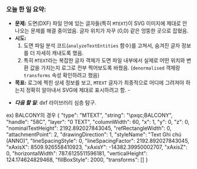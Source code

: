 ### 오늘 한 일 요약:

*   **문제:** 도면(DXF) 파일 안에 있는 글자들(특히 `MTEXT`)이 SVG 이미지에 제대로 안 나오는 문제를 해결 중이었음. 글자 위치가 자꾸 (0,0) 같은 엉뚱한 곳으로 잡혔음.
*   **시도:**
    1.  도면 파일 분석 코드(`analyzeTextEntities` 함수)를 고쳐서, 숨겨진 글자 정보를 더 자세히 캐내도록 했음.
    2.  특히 `MTEXT`라는 복잡한 글자 객체가 도면 파일 내부에서 실제로 어떤 위치와 변환 값을 가지는지 로그로 전부 찍어보도록 바꿨음. (`denormalised` 객체랑 `transforms` 속성 확인하려고 했음)
*   **목표:** 로그에 찍힌 상세 정보를 보고, `MTEXT` 글자가 최종적으로 어디에 그려져야 하는지 정확히 알아내서 SVG에 제대로 표시하려고 함. - 
- ***다음 할 일***: dxf 라이브러리 심층 탐구.

ex) BALCONY의 경우
{
  "type": "MTEXT",
  "string": "\\pxqc;BALCONY",
  "handle": "58C",
  "layer": "0 TEXT",
  "columnWidth": 60,
  "x": 1,
  "y": 0,
  "z": 0,
  "nominalTextHeight": 2192.892027843045,
  "refRectangleWidth": 0,
  "attachmentPoint": 2,
  "drawingDirection": 1,
  "styleName": "Text Ghi chú (ANNO)",
  "lineSpacingStyle": 0,
  "lineSpacingFactor": 2192.892027843045,
  "xAxisX": 8509.926558410923,
  "xAxisY": -14382.39950002707,
  "xAxisZ": 0,
  "horizontalWidth": 787.6125511596181,
  "verticalHeight": 124.174624829468,
  "fillBoxStyle": 2000,
  "transforms": []
}
